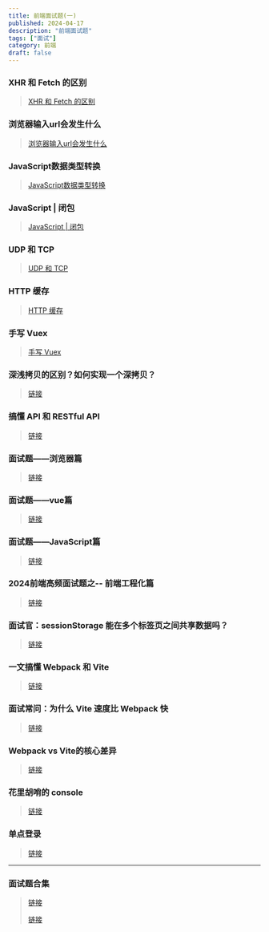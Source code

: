 ```yaml
---
title: 前端面试题(一)
published: 2024-04-17
description: "前端面试题"
tags: ["面试"]
category: 前端
draft: false
---
```


### XHR 和 Fetch 的区别
> [XHR 和 Fetch 的区别](https://juejin.cn/post/7295551704816189467)
### 浏览器输入url会发生什么
> [浏览器输入url会发生什么](https://juejin.cn/post/7279093851000242234)
### JavaScript数据类型转换
> [JavaScript数据类型转换](https://juejin.cn/post/6956170676327677966)
### JavaScript | 闭包
> [JavaScript | 闭包](https://juejin.cn/post/7263628964748197948)
### UDP 和 TCP
> [UDP 和 TCP](https://juejin.cn/post/7220782242255093819)
### HTTP 缓存
> [HTTP 缓存](https://juejin.cn/post/7163506251304239135)
### 手写 Vuex
> [手写 Vuex](https://juejin.cn/post/7220292698854424633)
### 深浅拷贝的区别？如何实现一个深拷贝？
> [链接](https://juejin.cn/post/7343863800146460735)
### 搞懂 API 和 RESTful API
> [链接](https://juejin.cn/post/7196570893152616506)
### 面试题——浏览器篇
> [链接](https://juejin.cn/post/7312724606606901289)
### 面试题——vue篇
> [链接](https://juejin.cn/post/6912702361798443022)
### 面试题——JavaScript篇
> [链接](https://juejin.cn/post/7356072512444465178)
### 2024前端高频面试题之-- 前端工程化篇
> [链接](https://juejin.cn/post/7350535815132659749)
### 面试官：sessionStorage 能在多个标签页之间共享数据吗？
> [链接](https://juejin.cn/post/7362080157190570010)
### 一文搞懂 Webpack 和 Vite
> [链接](https://juejin.cn/post/7356817667574136884)
### 面试常问：为什么 Vite 速度比 Webpack 快
> [链接](https://juejin.cn/post/7344916114204049445)
### Webpack vs Vite的核心差异
> [链接](https://juejin.cn/post/7273427487588843581)
### 花里胡哨的 console
> [链接](https://juejin.cn/post/7371716384847364147)
### 单点登录
> [链接](https://juejin.cn/post/7363555404131401728)


------------------------------------

### 面试题合集
> [链接](https://juejin.cn/post/6844903776512393224) 
> 
> [链接](https://blog.csdn.net/weixin_39843414/article/details/120213065)